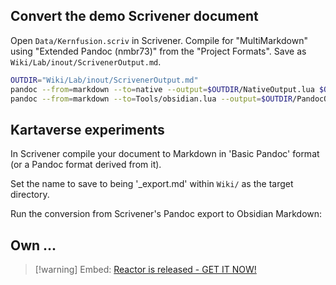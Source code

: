 

## Convert the demo Scrivener document

Open `Data/Kernfusion.scriv` in Scrivener.
Compile for "MultiMarkdown" using "Extended Pandoc (nmbr73)" from the "Project Formats".
Save as `Wiki/Lab/inout/ScrivenerOutput.md`.

```sh
OUTDIR="Wiki/Lab/inout/ScrivenerOutput.md"
pandoc --from=markdown --to=native --output=$OUTDIR/NativeOutput.lua $OUTDIR/ScrivenerOutput.md
pandoc --from=markdown --to=Tools/obsidian.lua --output=$OUTDIR/PandocOutput.md $OUTDIR/ScrivenerOutput.md
```

## Kartaverse experiments

In Scrivener compile your document to Markdown in 'Basic Pandoc' format (or a Pandoc format derived from it).

Set the name to save to being '_export.md' within `Wiki/` as the target directory.

Run the conversion from Scrivener's Pandoc export to Obsidian Markdown:

<!--
Images Used:
```sh
pandoc --from=markdown --to=Tools/imagelist.lua Wiki/KartaExport.md/KartaExport.md --output=Wiki/KartaExport.md/KartaFix.md
```
-->

## Own ...

> [!warning] Embed: [Reactor is released - GET IT NOW!](https://www.youtube.com/watch?v=mklCsf8yOUk)

